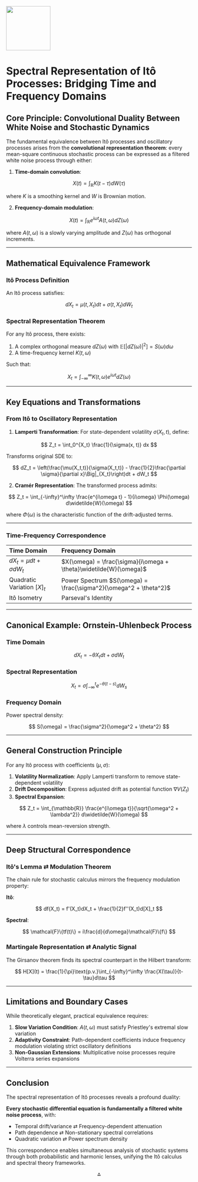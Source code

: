 <img src="https://r2cdn.perplexity.ai/pplx-full-logo-primary-dark%402x.png" class="logo" width="120"/>

# Spectral Representation of Itô Processes: Bridging Time and Frequency Domains

## Core Principle: Convolutional Duality Between White Noise and Stochastic Dynamics

The fundamental equivalence between Itô processes and oscillatory processes arises from the **convolutional representation theorem**: every mean-square continuous stochastic process can be expressed as a filtered white noise process through either:

1. **Time-domain convolution**:

$$
X(t) = \int_{\mathbb{R}} K(t - \tau) dW(\tau)
$$

where $K$ is a smoothing kernel and $W$ is Brownian motion.

2. **Frequency-domain modulation**:

$$
X(t) = \int_{\mathbb{R}} e^{i\omega t} A(t, \omega) dZ(\omega)
$$

where $A(t, \omega)$ is a slowly varying amplitude and $Z(\omega)$ has orthogonal increments.

---

## Mathematical Equivalence Framework

### **Itô Process Definition**

An Itô process satisfies:

$$
dX_t = \mu(t, X_t)dt + \sigma(t, X_t)dW_t
$$

### **Spectral Representation Theorem**

For any Itô process, there exists:

1. A complex orthogonal measure $dZ(\omega)$ with $\mathbb{E}[|dZ(\omega)|^2] = S(\omega)d\omega$
2. A time-frequency kernel $K(t, \omega)$

Such that:

$$
X_t = \int_{-\infty}^\infty K(t, \omega) e^{i\omega t} dZ(\omega)
$$

---

## Key Equations and Transformations

### **From Itô to Oscillatory Representation**

1. **Lamperti Transformation**:
For state-dependent volatility $\sigma(X_t, t)$, define:

$$
Z_t = \int_0^{X_t} \frac{1}{\sigma(x, t)} dx
$$

Transforms original SDE to:

$$
dZ_t = \left(\frac{\mu(X_t,t)}{\sigma(X_t,t)} - \frac{1}{2}\frac{\partial \sigma}{\partial x}\Big|_{X_t}\right)dt + dW_t
$$

2. **Cramér Representation**:
The transformed process admits:

$$
Z_t = \int_{-\infty}^\infty \frac{e^{i\omega t} - 1}{i\omega} \Phi(\omega) d\widetilde{W}(\omega)
$$

where $\Phi(\omega)$ is the characteristic function of the drift-adjusted terms.

---

### **Time-Frequency Correspondence**

| Time Domain | Frequency Domain |
| :-- | :-- |
| $dX_t = \mu dt + \sigma dW_t$ | $X(\omega) = \frac{\sigma}{i\omega + \theta}\widetilde{W}(\omega)$ |
| Quadratic Variation $[X]_t$ | Power Spectrum $S(\omega) = \frac{\sigma^2}{\omega^2 + \theta^2}$ |
| Itô Isometry | Parseval's Identity |


---

## Canonical Example: Ornstein-Uhlenbeck Process

### **Time Domain**

$$
dX_t = -\theta X_t dt + \sigma dW_t
$$

### **Spectral Representation**

$$
X_t = \sigma \int_{-\infty}^t e^{-\theta(t-s)} dW_s
$$

### **Frequency Domain**

Power spectral density:

$$
S(\omega) = \frac{\sigma^2}{\omega^2 + \theta^2}
$$

---

## General Construction Principle

For any Itô process with coefficients $(\mu, \sigma)$:

1. **Volatility Normalization**: Apply Lamperti transform to remove state-dependent volatility
2. **Drift Decomposition**: Express adjusted drift as potential function $\nabla V(Z_t)$
3. **Spectral Expansion**:

$$
Z_t = \int_{\mathbb{R}} \frac{e^{i\omega t}}{\sqrt{\omega^2 + \lambda^2}} d\widetilde{W}(\omega)
$$

where $\lambda$ controls mean-reversion strength.

---

## Deep Structural Correspondence

### **Itô's Lemma ⇄ Modulation Theorem**

The chain rule for stochastic calculus mirrors the frequency modulation property:

**Itô**:

$$
df(X_t) = f'(X_t)dX_t + \frac{1}{2}f''(X_t)d[X]_t
$$

**Spectral**:

$$
\mathcal{F}\{tf(t)\} = i\frac{d}{d\omega}\mathcal{F}\{f\}
$$

### **Martingale Representation ⇄ Analytic Signal**

The Girsanov theorem finds its spectral counterpart in the Hilbert transform:

$$
H[X](t) = \frac{1}{\pi}\text{p.v.}\int_{-\infty}^\infty \frac{X(\tau)}{t-\tau}d\tau
$$

---

## Limitations and Boundary Cases

While theoretically elegant, practical equivalence requires:

1. **Slow Variation Condition**: $A(t,\omega)$ must satisfy Priestley's extremal slow variation
2. **Adaptivity Constraint**: Path-dependent coefficients induce frequency modulation violating strict oscillatory definitions
3. **Non-Gaussian Extensions**: Multiplicative noise processes require Volterra series expansions

---

## Conclusion

The spectral representation of Itô processes reveals a profound duality:

**Every stochastic differential equation is fundamentally a filtered white noise process**, with:

- Temporal drift/variance ⇄ Frequency-dependent attenuation
- Path dependence ⇄ Non-stationary spectral correlations
- Quadratic variation ⇄ Power spectrum density

This correspondence enables simultaneous analysis of stochastic systems through both probabilistic and harmonic lenses, unifying the Itô calculus and spectral theory frameworks.

<div style="text-align: center">⁂</div>

[^1]: http://www-stat.wharton.upenn.edu/~stine/stat910/lectures/17_spectral_rep.pdf

[^2]: https://math.stackexchange.com/questions/4697563/some-place-from-the-proof-of-the-ito-representation-theorem

[^3]: https://sites.ualberta.ca/~niksirat/PDE/chapter-7pde.pdf

[^4]: https://math.stackexchange.com/questions/1911580/convolution-process-with-gaussian-white-noise

[^5]: https://www.emis.de/journals/MV/0534/mv053405.pdf

[^6]: https://en.wikipedia.org/wiki/Wiener–Khinchin_theorem

[^7]: https://dspace.mit.edu/bitstream/handle/1721.1/46343/14-384Fall-2007/NR/rdonlyres/Economics/14-384Fall-2007/C44EDBD5-F97A-4E7A-8C3F-1335E7A83CC4/0/lec4.pdf

[^8]: https://en.wikipedia.org/wiki/Ornstein–Uhlenbeck_process

[^9]: https://www.mdpi.com/2227-7390/11/19/4047

[^10]: https://danmackinlay.name/notebook/gp_convolution.html

[^11]: https://eml.berkeley.edu/~rothenbe/Fall2007/spectral8.pdf

[^12]: https://math.stackexchange.com/questions/2222051/spectral-measure-of-1-dimensional-ornstein-uhlenbeck-process

[^13]: https://uqpyproject.readthedocs.io/en/latest/stochastic_process/spectral_representation.html

[^14]: https://proceedings.neurips.cc/paper/2015/hash/95e6834d0a3d99e9ea8811855ae9229d-Abstract.html

[^15]: https://people.eecs.berkeley.edu/~jiantao/225a2020spring/scribe/EECS225A_Lecture_4.pdf

[^16]: https://peterroelants.github.io/posts/gaussian-process-kernels/

[^17]: https://dspace.mit.edu/bitstream/handle/1721.1/86311/15-070-fall-2005/contents/lecture-notes/lec14.pdf

[^18]: https://mathoverflow.net/questions/446397/just-how-regular-are-the-sample-paths-of-1d-white-noise-smoothed-with-a-gaussian

[^19]: https://pmc.ncbi.nlm.nih.gov/articles/PMC4785843/pdf/nihms763167.pdf

[^20]: https://pages.stat.wisc.edu/~mchung/teaching/stat471/lecture34.pdf

[^21]: https://ocw.mit.edu/courses/15-070j-advanced-stochastic-processes-fall-2013/d9d7372cbf65d56aa8aa9d59ba0ab2e8_MIT15_070JF13_Lec17.pdf

[^22]: https://math.arizona.edu/~kglasner/math456/fouriertransform.pdf

[^23]: https://www.youtube.com/watch?v=qJJ-FE-tUr8

[^24]: https://tmramalho.github.io/blog/2013/04/09/an-introduction-to-smoothing-time-series-in-python-part-ii-wiener-filter-and-smoothing-splines/

[^25]: https://www.youtube.com/watch?v=EcvHobHeOks

[^26]: https://www.sciencedirect.com/science/article/pii/S0304407624002173

[^27]: http://www.mysmu.edu/faculty/yujun/Research/Paxson_approximation_fOU08.pdf

[^28]: https://dsp.stackexchange.com/questions/68936/why-cramér-spectral-representation-and-not-dtft-for-stochastic-process

[^29]: https://www.sas.upenn.edu/~jesusfv/lecturetechnical5_spectral.pdf

[^30]: http://dspace.mit.edu/bitstream/handle/1721.1/90861/14-384-fall-2008/contents/lecture-notes/lec4.pdf

[^31]: https://www.ma.imperial.ac.uk/~pavl/SOASGP09.pdf

[^32]: https://www.youtube.com/watch?v=AsU8E46m_bs

[^33]: https://www.ams.org/journals/proc/1998-126-01/S0002-9939-98-04295-6/S0002-9939-98-04295-6.pdf

[^34]: https://library.fiveable.me/stochastic-processes/unit-9/ornstein-uhlenbeck-process/study-guide/A63hHvOtp6DrjQST

[^35]: https://math.stackexchange.com/questions/4491390/the-spectral-density-of-fractional-ornstein-uhlenbeck-process

[^36]: https://djalil.chafai.net/blog/2016/02/13/aspects-of-the-ornstein-uhlenbeck-process/

[^37]: https://warwick.ac.uk/fac/sci/statistics/staff/academic-research/alili/a-p-p-ou.pdf

[^38]: https://alea.impa.br/articles/v16/16-41.pdf

[^39]: https://core.ac.uk/download/pdf/81109203.pdf


